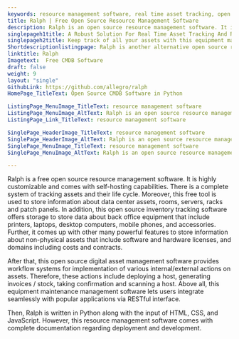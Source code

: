 ```yaml
---
keywords: resource management software, real time asset tracking, open source inventory tracking software, equipment management solution, equipment maintenance management software
title: Ralph | Free Open Source Resource Management Software
description: Ralph is an open source resource management software. It is Apache 2.0 licensed and offers features such as built-in DC visualization, intuitive UI and more.
singlepageh1title: A Robust Solution For Real Time Asset Tracking And Reporting
singlepageh2title: Keep track of all your assets with this equipment management solution. It offers a REST API and is designed for data centers and office support management.
Shortdescriptionlistingpage: Ralph is another alternative open source resource management software. It is self-hosted, lightweight and offers many features such as asset tracking, REST API, and more.
linktitle: Ralph
Imagetext:  Free CMDB Software 
draft: false
weight: 9
layout: "single"
GithubLink: https://github.com/allegro/ralph
HomePage_TitleText: Open Source CMDB Software in Python

ListingPage_MenuImage_TitleText: resource management software
ListingPage_MenuImage_AltText: Ralph is an open source resource management software
ListingPage_Link_TitleText: resource management software

SinglePage_HeaderImage_TitleText: resource management software
SinglePage_HeaderImage_AltText: Ralph is an open source resource management software
SinglePage_MenuImage_TitleText: resource management software
SinglePage_MenuImage_AltText: Ralph is an open source resource management software

---
```


Ralph is a free open source resource management software. It is highly customizable and comes with self-hosting capabilities. There is a complete system of tracking assets and their life cycle. Moreover, this free tool is used to store information about data center assets, rooms, servers, racks and patch panels.  In addition, this open source inventory tracking software offers storage to store data about back office equipment that include printers, laptops, desktop computers, mobile phones, and accessories. Further, it comes up with other many powerful features to store information about non-physical assets that include software and hardware licenses, and domains including costs and contracts.

After that, this open source digital asset management software provides workflow systems for implementation of various internal/external actions on assets. Therefore, these actions include deploying a host, generating invoices / stock, taking confirmation and scanning a host. Above all, this equipment maintenance management software lets users integrate seamlessly with popular applications via RESTful interface.

Then, Ralph is written in Python along with the input of HTML, CSS, and JavaScript. However, this resource management software comes with complete documentation regarding deployment and development.
